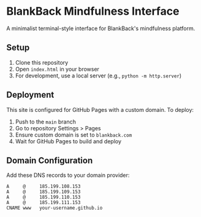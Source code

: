 # BlankBack Mindfulness Interface

A minimalist terminal-style interface for BlankBack's mindfulness platform.

## Setup

1. Clone this repository
2. Open `index.html` in your browser
3. For development, use a local server (e.g., `python -m http.server`)

## Deployment

This site is configured for GitHub Pages with a custom domain. To deploy:

1. Push to the `main` branch
2. Go to repository Settings > Pages
3. Ensure custom domain is set to `blankback.com`
4. Wait for GitHub Pages to build and deploy

## Domain Configuration

Add these DNS records to your domain provider:

```
A     @     185.199.108.153
A     @     185.199.109.153
A     @     185.199.110.153
A     @     185.199.111.153
CNAME www   your-username.github.io
